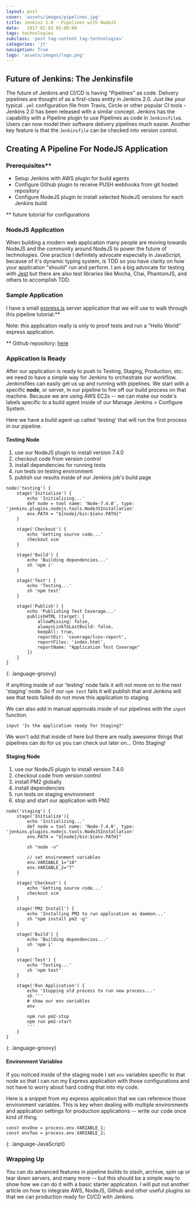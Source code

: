 ```yaml
---
layout: post
cover: 'assets/images/pipelines.jpg'
title: Jenkins 2.0 - Pipelines with NodeJS
date:   2017-02-03 05:00:00
tags: technologies
subclass: 'post tag-content tag-technologies'
categories: 'jt'
navigation: True
logo: 'assets/images/logo.png'
---
```


## Future of Jenkins: The Jenkinsfile

The future of Jenkins and CI/CD is having "Pipelines" as code. Delivery pipelines are thought of as a first-class entity in Jenkins 2.0. Just like your typical `.yml` configuration file from Travis, Circle or other popular CI tools - Jenkins 2.0 has been released with a similar concept. Jenkins has the capability with a Pipeline plugin to use Pipelines as code in `Jenkinsfile`s. Users can now model their software delivery pipelines much easier. Another key feature is that the `Jenkinsfile` can be checked into version control.

## Creating A Pipeline For NodeJS Application

### Prerequisites**

* Setup Jenkins with AWS plugin for build agents
* Configure Github plugin to receive PUSH webhooks from git hosted repository
* Configure NodeJS plugin to install selected NodeJS versions for each Jenkins build

** future tutorial for configurations

### NodeJS Application

When building a modern web application many people are moving towards NodeJS and the community around NodeJS to power the future of technologies. One practice I definitely advocate especially in JavaScript, because of it's dynamic typing system, is TDD so you have clarity on how your application "should" run and perform. I am a big advocate for testing with [Jest](https://github.com/facebook/jest) but there are also test libraries like Mocha, Chai, PhantomJS, and others to accomplish TDD.

### Sample Application

I have a small [express.js](https://github.com/expressjs/express) server application that we will use to walk through this pipeline tutorial.**

Note: this application really is only to proof tests and run a "Hello World" express application.

** Github repository: [here](https://github.com/jtaylor32/jenkins-pipeline-express)

### Application Is Ready

After our application is ready to push to Testing, Staging, Production, etc. we need to have a simple way for Jenkins to orchestrate our workflow. Jenkinsfiles can easily get us up and running with pipelines. We start with a specific **node**, or server, in our pipeline to fire off our build process on that machine. Because we are using AWS EC2s -- we can make our node's labels specific to a build agent inside of our Manage Jenkins > Configure System.

Here we have a build agent up called 'testing' that will run the first process in our pipeline.

#### Testing Node
1. use our NodeJS plugin to install version 7.4.0
2. checkout code from version control
3. install dependencies for running tests
4. run tests on testing environment
5. publish our results inside of our Jenkins job's build page

~~~
node('testing') {
    stage('Initialize') {
        echo 'Initializing...'
        def node = tool name: 'Node-7.4.0', type: 'jenkins.plugins.nodejs.tools.NodeJSInstallation'
        env.PATH = "${node}/bin:${env.PATH}"
    }

    stage('Checkout') {
        echo 'Getting source code...'
        checkout scm
    }

    stage('Build') {
        echo 'Building dependencies...'
        sh 'npm i'
    }

    stage('Test') {
        echo 'Testing...'
        sh 'npm test'
    }

    stage('Publish') {
        echo 'Publishing Test Coverage...'
		publishHTML (target: [
			allowMissing: false,
			alwaysLinkToLastBuild: false,
			keepAll: true,
			reportDir: 'coverage/lcov-report',
			reportFiles: 'index.html',
			reportName: "Application Test Coverage"
		])
    }
}
~~~
{: .language-groovy}

If anything inside of our 'testing' node fails it will not move on to the next 'staging' node. So if our `npm test` fails it will publish that and Jenkins will see that tests failed do not move this application to staging.

We can also add in manual approvals inside of our pipelines with the `input` function.

`input 'Is the application ready for Staging?'`

We won't add that inside of here but there are really awesome things that pipelines can do for us you can check out later on... Onto Staging!

#### Staging Node
1. use our NodeJS plugin to install version 7.4.0
2. checkout code from version control
3. install PM2 globally
4. install dependencies
5. run tests on staging environment
6. stop and start our application with PM2

~~~
node('staging') {
    stage('Initialize'){
        echo 'Initializing...'
        def node = tool name: 'Node-7.4.0', type: 'jenkins.plugins.nodejs.tools.NodeJSInstallation'
        env.PATH = "${node}/bin:${env.PATH}"

        sh "node -v"

        // set environment variables
        env.VARIABLE_1="10"
        env.VARIABLE_2="7"
    }

    stage('Checkout') {
        echo 'Getting source code...'
        checkout scm
    }

    stage('PM2 Install') {
        echo 'Installing PM2 to run application as daemon...'
        sh "npm install pm2 -g"
    }

    stage('Build') {
        echo 'Building dependencies...'
        sh 'npm i'
    }

    stage('Test') {
        echo 'Testing...'
        sh 'npm test'
    }

    stage('Run Application') {
        echo 'Stopping old process to run new process...'
        sh '''
        # show our env variables
        env

        npm run pm2-stop
        npm run pm2-start
        '''
    }
}
~~~
{: .language-groovy}

#### Environment Variables
If you noticed inside of the staging node I set `env` variables specific to that node so that I can run my Express application with those configurations and not have to worry about hard coding that into my code.

Here is a snippet from my express application that we can reference those environment variables. This is key when dealing with multiple environments and application settings for production applications -- write our code once kind of thing.

~~~
const envOne = process.env.VARIABLE_1;
const envTwo = process.env.VARIABLE_2;
~~~
{: .language-JavaScript}

### Wrapping Up

You can do advanced features in pipeline builds to stash, archive, spin up or tear down servers, and many more -- but this should be a simple way to show how we can do it with a basic starter application. I will put out another article on how to integrate AWS, NodeJS, Github and other useful plugins so that we can production ready for CI/CD with Jenkins.
